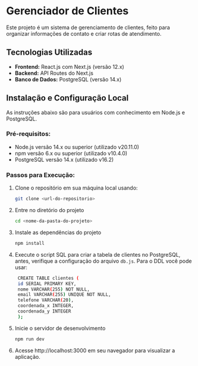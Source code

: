 # Gerenciador de Clientes

Este projeto é um sistema de gerenciamento de clientes, feito para organizar informações de contato e criar rotas de atendimento.

## Tecnologias Utilizadas

- **Frontend:** React.js com Next.js (versão 12.x)
- **Backend:** API Routes do Next.js
- **Banco de Dados:** PostgreSQL (versão 14.x)

## Instalação e Configuração Local

As instruções abaixo são para usuários com conhecimento em Node.js e PostgreSQL.

### Pré-requisitos:

- Node.js versão 14.x ou superior (utilizado v20.11.0)
- npm versão 6.x ou superior (utilizado v10.4.0)
- PostgreSQL versão 14.x (utilizado v16.2)

### Passos para Execução:

1. Clone o repositório em sua máquina local usando:
   ```bash
   git clone <url-do-repositorio>


2. Entre no diretório do projeto
   ```bash
   cd <nome-da-pasta-do-projeto>

3. Instale as dependências do projeto
   ```bash
   npm install

2. Execute o script SQL para criar a tabela de clientes no PostgreSQL, antes, verifique a configuração do arquivo `db.js`. Para o DDL você pode usar:
   ```bash
    CREATE TABLE clientes (
    id SERIAL PRIMARY KEY,
    nome VARCHAR(255) NOT NULL,
    email VARCHAR(255) UNIQUE NOT NULL,
    telefone VARCHAR(20),
    coordenada_x INTEGER,
    coordenada_y INTEGER
    );

2. Inicie o servidor de desenvolvimento
   ```bash
   npm run dev

2. Acesse http://localhost:3000 em seu navegador para visualizar a aplicação.

